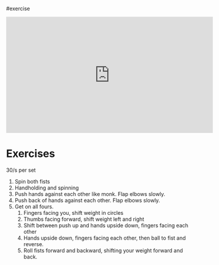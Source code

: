 #exercise 

<iframe width="560" height="315" src="https://www.youtube.com/embed/hicA-ehGTyM" title="YouTube video player" frameborder="0" allow="accelerometer; autoplay; clipboard-write; encrypted-media; gyroscope; picture-in-picture" allowfullscreen></iframe>

# Exercises
30/s per set 

1. Spin both fists
2. Handholding and spinning
3. Push hands against each other like monk. Flap elbows slowly.
4. Push back of hands against each other. Flap elbows slowly.
5. Get on all fours.
	1. Fingers facing you, shift weight in circles
	2. Thumbs facing forward, shift weight left and right
	3. Shift between push up and hands upside down, fingers facing each other
	4. Hands upside down, fingers facing each other, then ball to fist and reverse.
	5. Roll fists forward and backward, shifting your weight forward and back.
